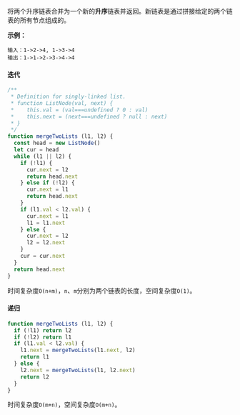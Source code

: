 将两个升序链表合并为一个新的**升序**链表并返回。新链表是通过拼接给定的两个链表的所有节点组成的。 

**示例：**
```
输入：1->2->4, 1->3->4
输出：1->1->2->3->4->4
```

#### 迭代
```js
/**
 * Definition for singly-linked list.
 * function ListNode(val, next) {
 *    this.val = (val===undefined ? 0 : val)
 *    this.next = (next===undefined ? null : next)
 * }
 */
function mergeTwoLists (l1, l2) {
  const head = new ListNode()
  let cur = head
  while (l1 || l2) {
    if (!l1) {
      cur.next = l2
      return head.next
    } else if (!l2) {
      cur.next = l1
      return head.next
    }
    if (l1.val < l2.val) {
      cur.next = l1
      l1 = l1.next
    } else {
      cur.next = l2
      l2 = l2.next
    }
    cur = cur.next
  }
  return head.next
}
```

时间复杂度`O(n+m)`，`n`、`m`分别为两个链表的长度，空间复杂度`O(1)`。

#### 递归
```js
function mergeTwoLists (l1, l2) {
  if (!l1) return l2
  if (!l2) return l1
  if (l1.val < l2.val) {
    l1.next = mergeTwoLists(l1.next, l2)
    return l1
  } else {
    l2.next = mergeTwoLists(l1, l2.next)
    return l2
  }
}
```

时间复杂度`O(m+n)`，空间复杂度`O(m+n)`。